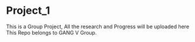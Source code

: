 # Project_1
This is a Group Project, All the research and Progress will be uploaded here
This Repo belongs to GANG V Group.
